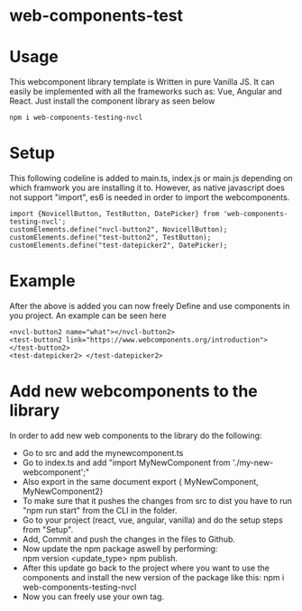 # web-components-test
# Usage
This webcomponent library template is Written in pure Vanilla JS. It can easily be implemented with all the frameworks such as: Vue, Angular and React.
Just install the component library as seen below
```
npm i web-components-testing-nvcl
```

# Setup
This following codeline is added to main.ts, index.js or main.js depending on which framwork you are installing it to.
However, as native javascript does not support "import", es6 is needed in order to import the webcomponents.
```
import {NovicellButton, TestButton, DatePicker} from 'web-components-testing-nvcl';
customElements.define("nvcl-button2", NovicellButton);
customElements.define("test-button2", TestButton);
customElements.define("test-datepicker2", DatePicker);
```
# Example
After the above is added you can now freely Define and use components in you project. An example can be seen here

```
<nvcl-button2 name="what"></nvcl-button2>
<test-button2 link="https://www.webcomponents.org/introduction"></test-button2>
<test-datepicker2> </test-datepicker2>
```

# Add new webcomponents to the library
In order to add new web components to the library do the following:

- Go to src and add the mynewcomponent.ts
- Go to index.ts and add "import MyNewComponent from './my-new-webcomponent';"
- Also export in the same document  export {
    MyNewComponent,
    MyNewComponent2}
- To make sure that it pushes the changes from src to dist you have to run "npm run start" from the CLI in the folder. 
- Go to your project (react, vue, angular, vanilla) and do the setup steps from "Setup".
- Add, Commit and push the changes in the files to Github.
- Now update the npm package aswell by performing:  
    npm version <update_type>
    npm publish.
- After this update go back to the project where you want to use the components and install the new version of the package like this:
    npm i web-components-testing-nvcl
- Now you can freely use your own tag.
